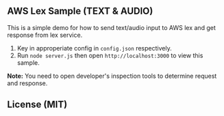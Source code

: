 ## AWS Lex Sample (TEXT & AUDIO)

This is a simple demo for how to send text/audio input to AWS lex and get response from lex service. 

1. Key in approperiate config in `config.json` respectively.
2. Run `node server.js` then open `http://localhost:3000` to view this sample.

**Note:** You need to open developer's inspection tools to determine request and response.

## License (MIT)

